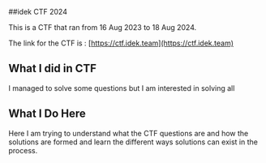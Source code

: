 ##idek CTF 2024

This is a CTF that ran from 16 Aug 2023 to 18 Aug 2024. 

The link for the CTF is : [https://ctf.idek.team](https://ctf.idek.team)

## What I did in CTF

I managed to solve some questions but I am interested in solving all

## What I Do Here

Here I am trying to understand what the CTF questions are and how the solutions are formed and learn the different ways solutions can exist in the process.

